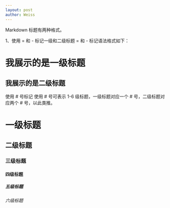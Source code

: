 ```yaml
---
layout: post
author: Weiss
---
```

Markdown 标题有两种格式。

1、使用 = 和 - 标记一级和二级标题
= 和 - 标记语法格式如下：

我展示的是一级标题
=================

我展示的是二级标题
-----------------
使用 # 号标记
使用 # 号可表示 1-6 级标题，一级标题对应一个 # 号，二级标题对应两个 # 号，以此类推。

# 一级标题
## 二级标题
### 三级标题
#### 四级标题
##### 五级标题
###### 六级标题
